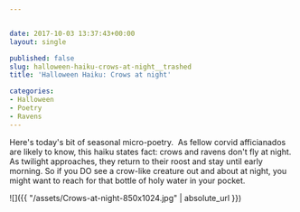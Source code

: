```yaml
---


date: 2017-10-03 13:37:43+00:00
layout: single

published: false
slug: halloween-haiku-crows-at-night__trashed
title: 'Halloween Haiku: Crows at night'

categories:
- Halloween
- Poetry
- Ravens
---
```


Here's today's bit of seasonal micro-poetry.  As fellow corvid afficianados are likely to know, this haiku states fact: crows and ravens don't fly at night. As twilight approaches, they return to their roost and stay until early morning. So if you DO see a crow-like creature out and about at night, you might want to reach for that bottle of holy water in your pocket.

![]({{ "/assets/Crows-at-night-850x1024.jpg" | absolute_url }})


